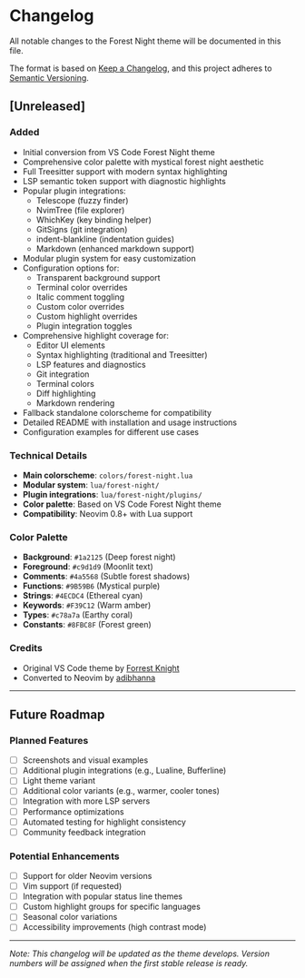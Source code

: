 # Changelog

All notable changes to the Forest Night theme will be documented in this file.

The format is based on [Keep a Changelog](https://keepachangelog.com/en/1.0.0/),
and this project adheres to [Semantic Versioning](https://semver.org/spec/v2.0.0.html).

## [Unreleased]

### Added
- Initial conversion from VS Code Forest Night theme
- Comprehensive color palette with mystical forest night aesthetic
- Full Treesitter support with modern syntax highlighting
- LSP semantic token support with diagnostic highlights
- Popular plugin integrations:
  - Telescope (fuzzy finder)
  - NvimTree (file explorer)
  - WhichKey (key binding helper)
  - GitSigns (git integration)
  - indent-blankline (indentation guides)
  - Markdown (enhanced markdown support)
- Modular plugin system for easy customization
- Configuration options for:
  - Transparent background support
  - Terminal color overrides
  - Italic comment toggling
  - Custom color overrides
  - Custom highlight overrides
  - Plugin integration toggles
- Comprehensive highlight coverage for:
  - Editor UI elements
  - Syntax highlighting (traditional and Treesitter)
  - LSP features and diagnostics
  - Git integration
  - Terminal colors
  - Diff highlighting
  - Markdown rendering
- Fallback standalone colorscheme for compatibility
- Detailed README with installation and usage instructions
- Configuration examples for different use cases

### Technical Details
- **Main colorscheme**: `colors/forest-night.lua`
- **Modular system**: `lua/forest-night/`
- **Plugin integrations**: `lua/forest-night/plugins/`
- **Color palette**: Based on VS Code Forest Night theme
- **Compatibility**: Neovim 0.8+ with Lua support

### Color Palette
- **Background**: `#1a2125` (Deep forest night)
- **Foreground**: `#c9d1d9` (Moonlit text)
- **Comments**: `#4a5568` (Subtle forest shadows)
- **Functions**: `#9B59B6` (Mystical purple)
- **Strings**: `#4ECDC4` (Ethereal cyan)
- **Keywords**: `#F39C12` (Warm amber)
- **Types**: `#c78a7a` (Earthy coral)
- **Constants**: `#8FBC8F` (Forest green)

### Credits
- Original VS Code theme by [Forrest Knight](https://github.com/ForrestKnight/forest-night-theme/)
- Converted to Neovim by [adibhanna](https://github.com/adibhanna)

---

## Future Roadmap

### Planned Features
- [ ] Screenshots and visual examples
- [ ] Additional plugin integrations (e.g., Lualine, Bufferline)
- [ ] Light theme variant
- [ ] Additional color variants (e.g., warmer, cooler tones)
- [ ] Integration with more LSP servers
- [ ] Performance optimizations
- [ ] Automated testing for highlight consistency
- [ ] Community feedback integration

### Potential Enhancements
- [ ] Support for older Neovim versions
- [ ] Vim support (if requested)
- [ ] Integration with popular status line themes
- [ ] Custom highlight groups for specific languages
- [ ] Seasonal color variations
- [ ] Accessibility improvements (high contrast mode)

---

*Note: This changelog will be updated as the theme develops. Version numbers will be assigned when the first stable release is ready.* 